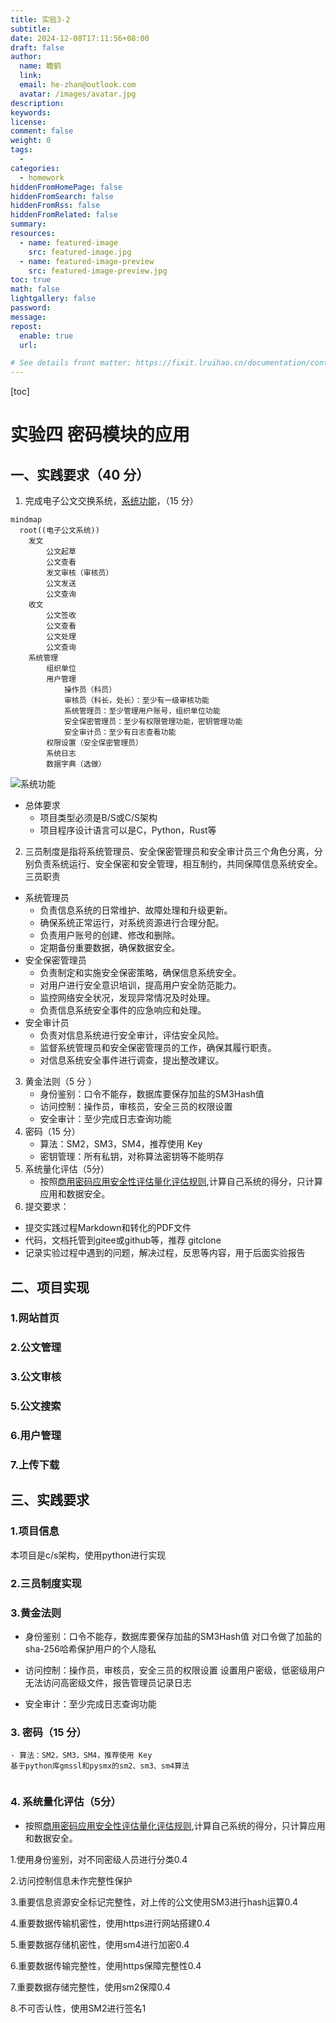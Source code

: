 ```yaml
---
title: 实验3-2
subtitle:
date: 2024-12-08T17:11:56+08:00
draft: false
author:
  name: 瞻鹤
  link:
  email: he-zhan@outlook.com
  avatar: /images/avatar.jpg
description:
keywords:
license:
comment: false
weight: 0
tags:
  - 
categories:
  - homework
hiddenFromHomePage: false
hiddenFromSearch: false
hiddenFromRss: false
hiddenFromRelated: false
summary:
resources:
  - name: featured-image
    src: featured-image.jpg
  - name: featured-image-preview
    src: featured-image-preview.jpg
toc: true
math: false
lightgallery: false
password:
message:
repost:
  enable: true
  url:

# See details front matter: https://fixit.lruihao.cn/documentation/content-management/introduction/#front-matter
---
```


<!--more-->	
[toc]

# 实验四	密码模块的应用

## 一、实践要求（40 分）

1. 完成电子公文交换系统，[系统功能](https://mermaid.live/edit#pako:eNqFks1qwkAUhV8lzErBJ8i62666zWZwxjbgJJJOFkWElvpTKaFKtbagWEsFFzUKxSoE9WUyM_EtOk42MRW7u3POd-fcC7cM8jbCQAfEtBCBJcPSNMe2aSYjOgs2bbHaF39piO9ABMNsdu9qGntqSy2u1Vsx0WIZec20yodj0X9MqKqX-SP-vkqz0tvd3h35IZp9xCrv_BxJFtONNP5NjjM-q6JVP5UR7yr80QEngqoIGszrhmsvoXYm_GGZZtWkz1647rP266EcL_5HTmYe6Wmy2iTcDtisfhKRn0f-6MDkg_vdWyvyN2LtJ8ZWcbw3Zttegu3OueezaY_VViAHCHYINJE8jfKeMQC9wgQbQJclwgXoFqkBDKsiUehS--LGygOdOi7OAbeEIMVnJrx0IAF6ARavpYqRSW3nPD43dXWVX60rGeU)，（15 分）

```mermaid
mindmap
  root((电子公文系统))
    发文
        公文起草
        公文查看
        发文审核（审核员）
        公文发送
        公文查询
    收文
        公文签收
        公文查看
        公文处理
        公文查询
    系统管理
        组织单位
        用户管理
            操作员（科员）
            审核员（科长，处长）：至少有一级审核功能
            系统管理员：至少管理用户账号，组织单位功能
            安全保密管理员：至少有权限管理功能，密钥管理功能
            安全审计员：至少有日志查看功能
        权限设置（安全保密管理员）
        系统日志
        数据字典（选做）
```

![系统功能](https://i-blog.csdnimg.cn/direct/174c61ae17fb4b68af392f7d777c275b.png#pic_center)

-  总体要求
   - 项目类型必须是B/S或C/S架构
   - 项目程序设计语言可以是C，Python，Rust等

2. 三员制度是指将系统管理员、安全保密管理员和安全审计员三个角色分离，分别负责系统运行、安全保密和安全管理，相互制约，共同保障信息系统安全。三员职责

- 系统管理员
  - 负责信息系统的日常维护、故障处理和升级更新。
  - 确保系统正常运行，对系统资源进行合理分配。
  - 负责用户账号的创建、修改和删除。
  - 定期备份重要数据，确保数据安全。
- 安全保密管理员
  - 负责制定和实施安全保密策略，确保信息系统安全。    
  - 对用户进行安全意识培训，提高用户安全防范能力。
  - 监控网络安全状况，发现异常情况及时处理。
  - 负责信息系统安全事件的应急响应和处理。
- 安全审计员
  - 负责对信息系统进行安全审计，评估安全风险。
  - 监督系统管理员和安全保密管理员的工作，确保其履行职责。
  - 对信息系统安全事件进行调查，提出整改建议。

3.  黄金法则（5 分 ）
    - 身份鉴别：口令不能存，数据库要保存加盐的SM3Hash值
    - 访问控制：操作员，审核员，安全三员的权限设置
    - 安全审计：至少完成日志查询功能
4.  密码（15 分）
    - 算法：SM2，SM3，SM4，推荐使用 Key
    - 密钥管理：所有私钥，对称算法密钥等不能明存
5.  系统量化评估（5分）
    - 按照[商用密码应用安全性评估量化评估规则](https://ht.cacrnet.org.cn/upload/file/20230718/1689639379401088.pdf),计算自己系统的得分，只计算应用和数据安全。
6.  提交要求：

- 提交实践过程Markdown和转化的PDF文件
- 代码，文档托管到gitee或github等，推荐 gitclone 
- 记录实验过程中遇到的问题，解决过程，反思等内容，用于后面实验报告

## 二、项目实现

### 1.网站首页



### 2.公文管理



### 3.公文审核



### 5.公文搜索



### 6.用户管理



### 7.上传下载



## 三、实践要求

### 1.项目信息
本项目是c/s架构，使用python进行实现
### 2.三员制度实现



### 3.黄金法则

- 身份鉴别：口令不能存，数据库要保存加盐的SM3Hash值
 对口令做了加盐的sha-256哈希保护用户的个人隐私



- 访问控制：操作员，审核员，安全三员的权限设置
  设置用户密级，低密级用户无法访问高密级文件，报告管理员记录日志

  
  
- 安全审计：至少完成日志查询功能



### 3.  密码（15 分）
    - 算法：SM2，SM3，SM4，推荐使用 Key
    基于python库gmssl和pysmx的sm2、sm3、sm4算法
```python

```
### 4.  系统量化评估（5分）
- 按照[商用密码应用安全性评估量化评估规则](https://ht.cacrnet.org.cn/upload/file/20230718/1689639379401088.pdf),计算自己系统的得分，只计算应用和数据安全。



1.使用身份鉴别，对不同密级人员进行分类0.4

2.访问控制信息未作完整性保护

3.重要信息资源安全标记完整性，对上传的公文使用SM3进行hash运算0.4

4.重要数据传输机密性，使用https进行网站搭建0.4

5.重要数据存储机密性，使用sm4进行加密0.4

6.重要数据传输完整性，使用https保障完整性0.4

7.重要数据存储完整性，使用sm2保障0.4

8.不可否认性，使用SM2进行签名1
